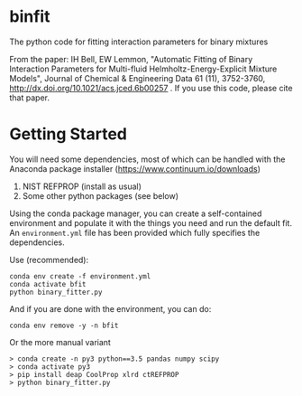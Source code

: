# binfit
The python code for fitting interaction parameters for binary mixtures

From the paper: IH Bell, EW Lemmon, "Automatic Fitting of Binary Interaction Parameters for Multi-fluid Helmholtz-Energy-Explicit Mixture Models", Journal of Chemical & Engineering Data 61 (11), 3752-3760, http://dx.doi.org/10.1021/acs.jced.6b00257 .  If you use this code, please cite that paper.

# Getting Started

You will need some dependencies, most of which can be handled with the Anaconda package installer (https://www.continuum.io/downloads)

1. NIST REFPROP (install as usual)
2. Some other python packages (see below)

Using the conda package manager, you can create a self-contained environment and populate it with the things you need and run the default fit.  An ``environment.yml`` file has been provided which fully specifies the dependencies.

Use (recommended):
```
conda env create -f environment.yml
conda activate bfit
python binary_fitter.py
```

And if you are done with the environment, you can do:
```
conda env remove -y -n bfit
```

Or the more manual variant
```
> conda create -n py3 python==3.5 pandas numpy scipy
> conda activate py3
> pip install deap CoolProp xlrd ctREFPROP
> python binary_fitter.py
```